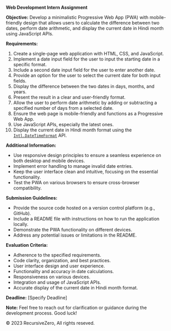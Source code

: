 **Web Development Intern Assignment**

**Objective:** Develop a minimalistic Progressive Web App (PWA) with mobile-friendly design that allows users to calculate the difference between two dates, perform date arithmetic, and display the current date in Hindi month using JavaScript APIs.

**Requirements:**
1. Create a single-page web application with HTML, CSS, and JavaScript.
2. Implement a date input field for the user to input the starting date in a specific format.
3. Include a second date input field for the user to enter another date.
4. Provide an option for the user to select the current date for both input fields.
5. Display the difference between the two dates in days, months, and years.
6. Present the result in a clear and user-friendly format.
7. Allow the user to perform date arithmetic by adding or subtracting a specified number of days from a selected date.
8. Ensure the web page is mobile-friendly and functions as a Progressive Web App.
9. Use JavaScript APIs, especially the latest ones.
10. Display the current date in Hindi month format using the [`Intl.DateTimeFormat`][1] API.

**Additional Information:**
- Use responsive design principles to ensure a seamless experience on both desktop and mobile devices.
- Implement error handling to manage invalid date entries.
- Keep the user interface clean and intuitive, focusing on the essential functionality.
- Test the PWA on various browsers to ensure cross-browser compatibility.

**Submission Guidelines:**
- Provide the source code hosted on a version control platform (e.g., GitHub).
- Include a README file with instructions on how to run the application locally.
- Demonstrate the PWA functionality on different devices.
- Address any potential issues or limitations in the README.

**Evaluation Criteria:**
- Adherence to the specified requirements.
- Code clarity, organization, and best practices.
- User interface design and user experience.
- Functionality and accuracy in date calculations.
- Responsiveness on various devices.
- Integration and usage of JavaScript APIs.
- Accurate display of the current date in Hindi month format.

**Deadline:** [Specify Deadline]

**Note:** Feel free to reach out for clarification or guidance during the development process. Good luck!

[1]: https://developer.mozilla.org/en-US/docs/Web/JavaScript/Reference/Global_Objects/Intl/DateTimeFormat

&copy; 2023 RecursiveZero, All rights reseved.
